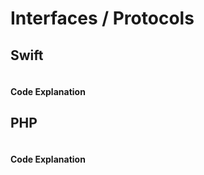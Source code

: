 # Interfaces / Protocols

## Swift
```swift
```
#### Code Explanation
## PHP
```php
```
#### Code Explanation